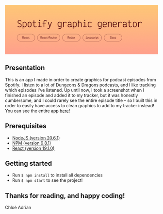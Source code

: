 ![Banner](READMEbanner.jpg)

## Presentation
This is an app I made in order to create graphics for podcast episodes from Spotify. I listen to a lot of Dungeons & Dragons podcasts, and I like tracking which episodes I've listened. Up until now, I took a screenshot when I finished an episode and added it to my tracker, but it was honestly cumbersome, and I could rarely see the entire episode title – so I built this in order to easily have access to clean graphics to add to my tracker instead! You can see the entire app [here](https://spotifygraphicgenerator.chloeadrian.dev)!

## Prerequisites
- [NodeJS (version 20.6.1)](https://nodejs.org/en/)
- [NPM (version 9.8.1)](https://www.npmjs.com/)
- [React (version 19.1.0)](https://react.dev/)

## Getting started
- Run `$ npm install` to install all dependencies
- Run `$ npm start` to see the project!

## Thanks for reading, and happy coding!  
Chloé Adrian